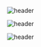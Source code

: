 ![header](https://capsule-render.vercel.app/api?type=waving&color=7C68C2&height=200&section=header&&fontSize=90)

![header](https://capsule-render.vercel.app/api?type=soft&color=7C68C2&height=100&section=footer&&fontSize=90)

![header](https://capsule-render.vercel.app/api?type=waving&color=7C68C2&height=200&section=footer&&fontSize=90)
